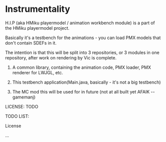# Instrumentality
H.I.P (aka HMiku playermodel / animation workbench module) is a part of the HMiku playermodel project.

Basically it's a testbench for the animations - you can load PMX models that don't contain SDEFs in it.

The intention is that this will be split into 3 repositories,
or 3 modules in one repository, after work on rendering by Vic is complete.

1. A common library, containing the animation code, PMX loader, PMX renderer for LWJGL, etc.

2. This testbench application(Main.java, basically - it's not a big testbench)

3. The MC mod this will be used for in future (not at all built yet AFAIK -- gamemanj)

LICENSE: TODO

TODO LIST:

License

...
